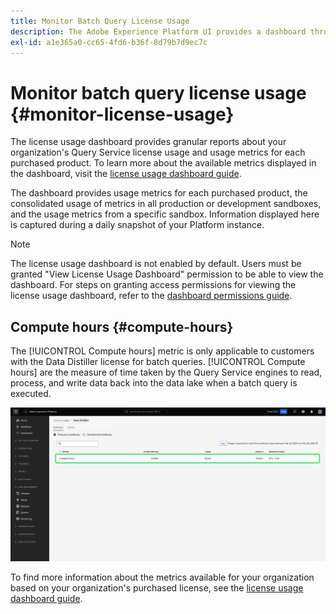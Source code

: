 ```yaml
---
title: Monitor Batch Query License Usage
description: The Adobe Experience Platform UI provides a dashboard through which you can view important information about your organization's Data Distiller license usage.
exl-id: a1e365a0-cc65-4fd6-b36f-8d79b7d9ec7c
---
```

# Monitor batch query license usage {#monitor-license-usage}

The license usage dashboard provides granular reports about your organization's Query Service license usage and usage metrics for each purchased product. To learn more about the available metrics displayed in the dashboard, visit the [license usage dashboard guide](../../dashboards/guides/license-usage.md#available-metrics). 

The dashboard provides usage metrics for each purchased product, the consolidated usage of metrics in all production or development sandboxes, and the usage metrics from a specific sandbox. Information displayed here is captured during a daily snapshot of your Platform instance. 

>[!NOTE]
>
>The license usage dashboard is not enabled by default. Users must be granted "View License Usage Dashboard" permission to be able to view the dashboard. For steps on granting access permissions for viewing the license usage dashboard, refer to the [dashboard permissions guide](../../dashboards/permissions.md).

## Compute hours {#compute-hours}

The [!UICONTROL Compute hours] metric is only applicable to customers with the Data Distiller license for batch queries. [!UICONTROL Compute hours] are the measure of time taken by the Query Service engines to read, process, and write data back into the data lake when a batch query is executed.

![The license usage dashboard with the compute hours metric highlighted.](../images/data-distiller/compute-hours.png)

To find more information about the metrics available for your organization based on your organization's purchased license, see the [license usage dashboard guide](../../dashboards/guides/license-usage.md).
